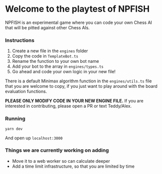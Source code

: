 # Welcome to the playtest of NPFISH

NPFISH is an experimental game where you can code your own Chess AI that will be pitted against other Chess AIs.

### Instructions

1. Create a new file in the `engines` folder
2. Copy the code in `TemplateBot.ts`
3. Rename the function to your own bot name
4. Add your bot to the array in `engines/types.ts`
5. Go ahead and code your own logic in your new file!

There is a default Minimax algorithm function in the `engines/utils.ts` file that you are welcome to copy, if you just want to play around with the board evaluation functions.

**PLEASE ONLY MODIFY CODE IN YOUR NEW ENGINE FILE.** If you are interested in contributing, please open a PR or text Teddy/Alex.

### Running

```
yarn dev
```

And open up `localhost:3000`

### Things we are currently working on adding

- Move it to a web worker so can calculate deeper
- Add a time limit infrastructure, so that you are limited by time

